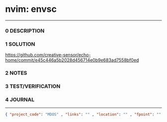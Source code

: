 # nvim: envsc
--------------------------------
### 0 DESCRIPTION


### 1 SOLUTION

https://github.com/creative-sensor/echo-home/commit/e45c446a5b2028d456714e0b9e683ad7558bf0ed

### 2 NOTES


### 3 TEST/VERIFICATION


### 4 JOURNAL



--------------------------------
```json
{ "project_code": "MDOS" , "links": "" , "location": "" , "fpoint": "" }
```

